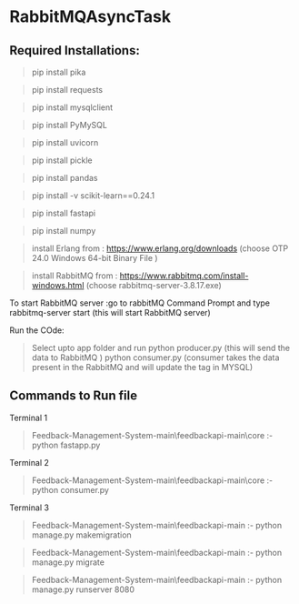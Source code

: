 # RabbitMQAsyncTask
## Required Installations:

> pip install pika

> pip install requests

> pip install mysqlclient

> pip install PyMySQL

> pip install uvicorn

> pip install pickle

> pip install pandas

> pip install -v scikit-learn==0.24.1

> pip install fastapi

> pip install numpy

> install Erlang from : https://www.erlang.org/downloads (choose OTP 24.0 Windows 64-bit Binary File )

> install RabbitMQ from : https://www.rabbitmq.com/install-windows.html (choose rabbitmq-server-3.8.17.exe)

To start RabbitMQ server :go to rabbitMQ Command Prompt and type rabbitmq-server start (this will start RabbitMQ server)

Run the COde:
> Select upto app folder and run python producer.py (this will send the data to RabbitMQ )
                                 python consumer.py (consumer takes the data present in the RabbitMQ and will update the tag in MYSQL)
                                 


## Commands to Run file
Terminal 1
> Feedback-Management-System-main\feedbackapi-main\core :- python fastapp.py


Terminal 2
> Feedback-Management-System-main\feedbackapi-main\core :- python consumer.py

Terminal 3
> Feedback-Management-System-main\feedbackapi-main :- python manage.py makemigration

> Feedback-Management-System-main\feedbackapi-main :- python manage.py migrate

> Feedback-Management-System-main\feedbackapi-main :- python manage.py runserver 8080


 
